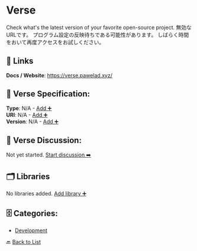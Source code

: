 # Verse

Check what's the latest version of your favorite open-source project. 無効なURLです。 プログラム設定の反映待ちである可能性があります。 しばらく時間をおいて再度アクセスをお試しください。

##  🔗 Links
**Docs / Website**: https://verse.pawelad.xyz/

## 🧬 Verse Specification:
**Type**: N/A - [Add ➕](https://github.com/apis-list/apis-list/edit/main/apis.yaml#L21383)  
**URI**: N/A - [Add ➕](https://github.com/apis-list/apis-list/edit/main/apis.yaml#L21383)  
**Version**: N/A - [Add ➕](https://github.com/apis-list/apis-list/edit/main/apis.yaml#L21383)

## 💬 Verse Discussion:
Not yet started. [Start discussion ➡️](https://github.com/apis-list/apis-list/discussions/new)

## 🗂️ Libraries

No libraries added. [Add library ➕](https://github.com/apis-list/apis-list/edit/main/apis.yaml#L21383)    


## 🗄️ Categories:
- [Development](https://github.com/apis-list/apis-list#development-)

🔙  [Back to List](https://github.com/apis-list/apis-list)
